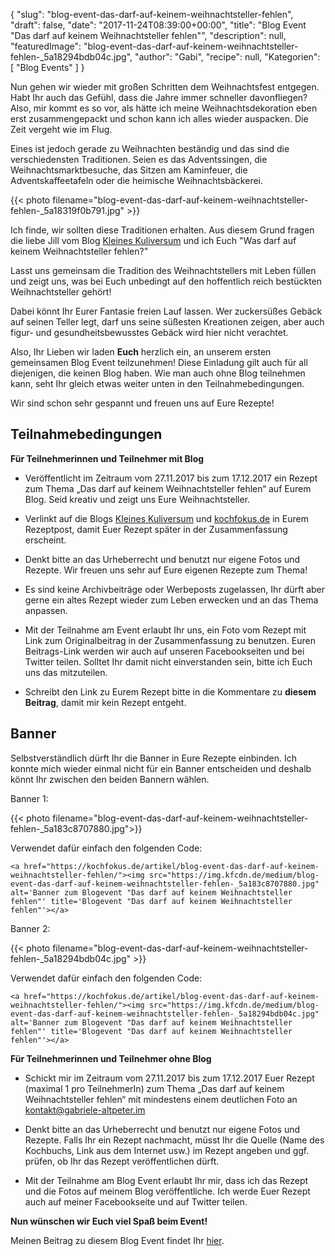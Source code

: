 {
    "slug": "blog-event-das-darf-auf-keinem-weihnachtsteller-fehlen",
    "draft": false,
    "date": "2017-11-24T08:39:00+00:00",
    "title": "Blog Event \"Das darf auf keinem Weihnachtsteller fehlen\"",
    "description": null,
    "featuredImage": "blog-event-das-darf-auf-keinem-weihnachtsteller-fehlen-_5a18294bdb04c.jpg",
    "author": "Gabi",
    "recipe": null,
    "Kategorien": [
        "Blog Events"
    ]
}

Nun gehen wir wieder mit großen Schritten dem Weihnachtsfest entgegen. Habt Ihr auch das Gefühl, dass die Jahre immer schneller davonfliegen? Also, mir kommt es so vor, als hätte ich meine Weihnachtsdekoration eben erst zusammengepackt und schon kann ich alles wieder auspacken. Die Zeit vergeht wie im Flug.

Eines ist jedoch gerade zu Weihnachten beständig und das sind die verschiedensten Traditionen. Seien es das Adventssingen, die Weihnachtsmarktbesuche, das Sitzen am Kaminfeuer, die Adventskaffeetafeln oder die heimische Weihnachtsbäckerei.

{{< photo filename="blog-event-das-darf-auf-keinem-weihnachtsteller-fehlen-_5a18319f0b791.jpg" >}}

Ich finde, wir sollten diese Traditionen erhalten. Aus diesem Grund fragen die liebe Jill vom Blog [Kleines Kuliversum](http://www.kleineskuliversum.com/ "Kleines Kuliversum") und ich Euch "Was darf auf keinem Weihnachtsteller fehlen?"

Lasst uns gemeinsam die Tradition des Weihnachtstellers mit Leben füllen und zeigt uns, was bei Euch unbedingt auf den hoffentlich reich bestückten Weihnachtsteller gehört!

Dabei könnt Ihr Eurer Fantasie freien Lauf lassen. Wer zuckersüßes Gebäck auf seinen Teller legt, darf uns seine süßesten Kreationen zeigen, aber auch figur- und gesundheitsbewusstes Gebäck wird hier nicht verachtet.

Also, Ihr Lieben wir laden **Euch** herzlich ein, an unserem ersten gemeinsamen Blog Event teilzunehmen! Diese Einladung gilt auch für all diejenigen, die keinen Blog haben. Wie man auch ohne Blog teilnehmen kann, seht Ihr gleich etwas weiter unten in den Teilnahmebedingungen.

Wir sind schon sehr gespannt und freuen uns auf Eure Rezepte!



## Teilnahmebedingungen


**Für Teilnehmerinnen und Teilnehmer mit Blog**

- Veröffentlicht im Zeitraum vom 27.11.2017 bis zum 17.12.2017 ein Rezept zum Thema „Das darf auf keinem Weihnachtsteller fehlen“ auf Eurem Blog. Seid kreativ und zeigt uns Eure Weihnachtsteller.

- Verlinkt auf die Blogs [Kleines Kuliversum](http://www.kleineskuliversum.com/ "Kleines Kuliversum") und [kochfokus.de](https://kochfokus.de/ "kochfokus.de") in Eurem Rezeptpost, damit Euer Rezept später in der Zusammenfassung erscheint.

- Denkt bitte an das Urheberrecht und benutzt nur eigene Fotos und Rezepte. Wir freuen uns sehr auf Eure eigenen Rezepte zum Thema!

- Es sind keine Archivbeiträge oder Werbeposts zugelassen, Ihr dürft aber gerne ein altes Rezept wieder zum Leben erwecken und an das Thema anpassen.

- Mit der Teilnahme am Event erlaubt Ihr uns, ein Foto vom Rezept mit Link zum Originalbeitrag in der Zusammenfassung zu benutzen. Euren Beitrags-Link werden wir auch auf unseren Facebookseiten und bei Twitter teilen. Solltet Ihr damit nicht einverstanden sein, bitte ich Euch uns das mitzuteilen.

- Schreibt den Link zu Eurem Rezept bitte in die Kommentare zu **diesem Beitrag**, damit mir kein Rezept entgeht.

## Banner

Selbstverständlich dürft Ihr die Banner in Eure Rezepte einbinden. Ich konnte mich wieder einmal nicht für ein Banner entscheiden und deshalb könnt Ihr zwischen den beiden Bannern wählen.

Banner 1:

{{< photo filename="blog-event-das-darf-auf-keinem-weihnachtsteller-fehlen-_5a183c8707880.jpg">}}

Verwendet dafür einfach den folgenden Code:
```
<a href="https://kochfokus.de/artikel/blog-event-das-darf-auf-keinem-weihnachtsteller-fehlen/"><img src="https://img.kfcdn.de/medium/blog-event-das-darf-auf-keinem-weihnachtsteller-fehlen-_5a183c8707880.jpg" alt='Banner zum Blogevent "Das darf auf keinem Weihnachtsteller fehlen"' title='Blogevent "Das darf auf keinem Weihnachtsteller fehlen"'></a>

```

Banner 2:

{{< photo filename="blog-event-das-darf-auf-keinem-weihnachtsteller-fehlen-_5a18294bdb04c.jpg" >}}

Verwendet dafür einfach den folgenden Code:

```
<a href="https://kochfokus.de/artikel/blog-event-das-darf-auf-keinem-weihnachtsteller-fehlen/"><img src="https://img.kfcdn.de/medium/blog-event-das-darf-auf-keinem-weihnachtsteller-fehlen-_5a18294bdb04c.jpg" alt='Banner zum Blogevent "Das darf auf keinem Weihnachtsteller fehlen"' title='Blogevent "Das darf auf keinem Weihnachtsteller fehlen"'></a>
```

**Für Teilnehmerinnen und Teilnehmer ohne Blog**

- Schickt mir  im Zeitraum vom 27.11.2017 bis zum 17.12.2017 Euer Rezept (maximal 1 pro TeilnehmerIn) zum Thema „Das darf auf keinem Weihnachtsteller fehlen“ mit mindestens einem deutlichen Foto an kontakt@gabriele-altpeter.im

- Denkt bitte an das Urheberrecht und benutzt nur eigene Fotos und Rezepte. Falls Ihr ein Rezept nachmacht, müsst Ihr die Quelle (Name des Kochbuchs, Link aus dem Internet usw.) im Rezept angeben und ggf. prüfen, ob Ihr das Rezept veröffentlichen dürft.

- Mit der Teilnahme am Blog Event erlaubt Ihr mir, dass ich das Rezept und die Fotos auf meinem Blog veröffentliche. Ich werde Euer Rezept auch auf meiner Facebookseite und auf Twitter teilen.

**Nun wünschen wir Euch viel Spaß  beim Event!**

Meinen Beitrag zu diesem Blog Event findet Ihr [hier](https://kochfokus.de/artikel/himmlische-johannisbeer-lebkuchenaugen/ "hier").